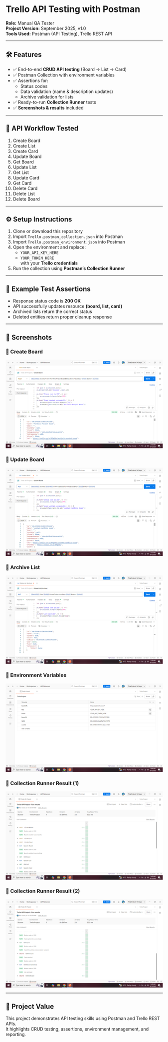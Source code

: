 # Trello API Testing with Postman

**Role:** Manual QA Tester  
**Project Version:** September 2025, v1.0  
**Tools Used:** Postman (API Testing), Trello REST API  

---

## 🛠️ Features
- ✅ End-to-end **CRUD API testing** (Board → List → Card)  
- ✅ Postman Collection with environment variables  
- ✅ Assertions for:
  - Status codes  
  - Data validation (name & description updates)  
  - Archive validation for lists  
- ✅ Ready-to-run **Collection Runner** tests  
- ✅ **Screenshots & results** included  

---

## 🔄 API Workflow Tested
1. Create Board  
2. Create List  
3. Create Card  
4. Update Board  
5. Get Board  
6. Update List  
7. Get List  
8. Update Card  
9. Get Card  
10. Delete Card  
11. Delete List  
12. Delete Board  

---

## ⚙️ Setup Instructions
1. Clone or download this repository  
2. Import `Trello.postman_collection.json` into Postman  
3. Import `Trello.postman_environment.json` into Postman  
4. Open the environment and replace:
   - `YOUR_API_KEY_HERE`  
   - `YOUR_TOKEN_HERE`  
   with your **Trello credentials**  
5. Run the collection using **Postman’s Collection Runner**  

---

## 🧪 Example Test Assertions
- Response status code is **200 OK**  
- API successfully updates resource **(board, list, card)**  
- Archived lists return the correct status  
- Deleted entities return proper cleanup response  

---

## 📸 Screenshots

### 🔹 Create Board
![Create Board](screenshots/create-board.png)

### 🔹 Update Board
![Update Board](screenshots/update-board.png)

### 🔹 Archive List
![Archive List](screenshots/archive-list.png)

### 🔹 Environment Variables
![Environment](screenshots/environment.png)

### 🔹 Collection Runner Result (1)
![Runner Result 1](screenshots/runner-result-1.png)

### 🔹 Collection Runner Result (2)
![Runner Result 2](screenshots/runner-result-2.png)

---

## 🎯 Project Value
This project demonstrates API testing skills using Postman and Trello REST APIs.  
It highlights CRUD testing, assertions, environment management, and reporting.
